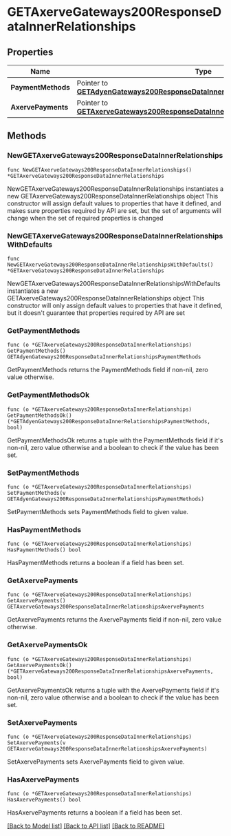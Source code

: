 # GETAxerveGateways200ResponseDataInnerRelationships

## Properties

Name | Type | Description | Notes
------------ | ------------- | ------------- | -------------
**PaymentMethods** | Pointer to [**GETAdyenGateways200ResponseDataInnerRelationshipsPaymentMethods**](GETAdyenGateways200ResponseDataInnerRelationshipsPaymentMethods.md) |  | [optional] 
**AxervePayments** | Pointer to [**GETAxerveGateways200ResponseDataInnerRelationshipsAxervePayments**](GETAxerveGateways200ResponseDataInnerRelationshipsAxervePayments.md) |  | [optional] 

## Methods

### NewGETAxerveGateways200ResponseDataInnerRelationships

`func NewGETAxerveGateways200ResponseDataInnerRelationships() *GETAxerveGateways200ResponseDataInnerRelationships`

NewGETAxerveGateways200ResponseDataInnerRelationships instantiates a new GETAxerveGateways200ResponseDataInnerRelationships object
This constructor will assign default values to properties that have it defined,
and makes sure properties required by API are set, but the set of arguments
will change when the set of required properties is changed

### NewGETAxerveGateways200ResponseDataInnerRelationshipsWithDefaults

`func NewGETAxerveGateways200ResponseDataInnerRelationshipsWithDefaults() *GETAxerveGateways200ResponseDataInnerRelationships`

NewGETAxerveGateways200ResponseDataInnerRelationshipsWithDefaults instantiates a new GETAxerveGateways200ResponseDataInnerRelationships object
This constructor will only assign default values to properties that have it defined,
but it doesn't guarantee that properties required by API are set

### GetPaymentMethods

`func (o *GETAxerveGateways200ResponseDataInnerRelationships) GetPaymentMethods() GETAdyenGateways200ResponseDataInnerRelationshipsPaymentMethods`

GetPaymentMethods returns the PaymentMethods field if non-nil, zero value otherwise.

### GetPaymentMethodsOk

`func (o *GETAxerveGateways200ResponseDataInnerRelationships) GetPaymentMethodsOk() (*GETAdyenGateways200ResponseDataInnerRelationshipsPaymentMethods, bool)`

GetPaymentMethodsOk returns a tuple with the PaymentMethods field if it's non-nil, zero value otherwise
and a boolean to check if the value has been set.

### SetPaymentMethods

`func (o *GETAxerveGateways200ResponseDataInnerRelationships) SetPaymentMethods(v GETAdyenGateways200ResponseDataInnerRelationshipsPaymentMethods)`

SetPaymentMethods sets PaymentMethods field to given value.

### HasPaymentMethods

`func (o *GETAxerveGateways200ResponseDataInnerRelationships) HasPaymentMethods() bool`

HasPaymentMethods returns a boolean if a field has been set.

### GetAxervePayments

`func (o *GETAxerveGateways200ResponseDataInnerRelationships) GetAxervePayments() GETAxerveGateways200ResponseDataInnerRelationshipsAxervePayments`

GetAxervePayments returns the AxervePayments field if non-nil, zero value otherwise.

### GetAxervePaymentsOk

`func (o *GETAxerveGateways200ResponseDataInnerRelationships) GetAxervePaymentsOk() (*GETAxerveGateways200ResponseDataInnerRelationshipsAxervePayments, bool)`

GetAxervePaymentsOk returns a tuple with the AxervePayments field if it's non-nil, zero value otherwise
and a boolean to check if the value has been set.

### SetAxervePayments

`func (o *GETAxerveGateways200ResponseDataInnerRelationships) SetAxervePayments(v GETAxerveGateways200ResponseDataInnerRelationshipsAxervePayments)`

SetAxervePayments sets AxervePayments field to given value.

### HasAxervePayments

`func (o *GETAxerveGateways200ResponseDataInnerRelationships) HasAxervePayments() bool`

HasAxervePayments returns a boolean if a field has been set.


[[Back to Model list]](../README.md#documentation-for-models) [[Back to API list]](../README.md#documentation-for-api-endpoints) [[Back to README]](../README.md)


